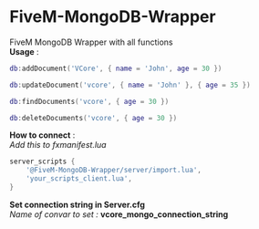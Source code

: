 # FiveM-MongoDB-Wrapper
FiveM MongoDB Wrapper with all functions
<br>
**Usage** :
```lua
db:addDocument('VCore', { name = 'John', age = 30 })

db:updateDocument('vcore', { name = 'John' }, { age = 35 })

db:findDocuments('vcore', { age = 30 })

db:deleteDocuments('vcore', { age = 30 })
```
**How to connect** :
<br>
*Add this to fxmanifest.lua*
```lua
server_scripts {
    '@FiveM-MongoDB-Wrapper/server/import.lua',
    'your_scripts_client.lua',
}
```
**Set connection string in Server.cfg**
<br>
*Name of convar to set :* **vcore_mongo_connection_string**
